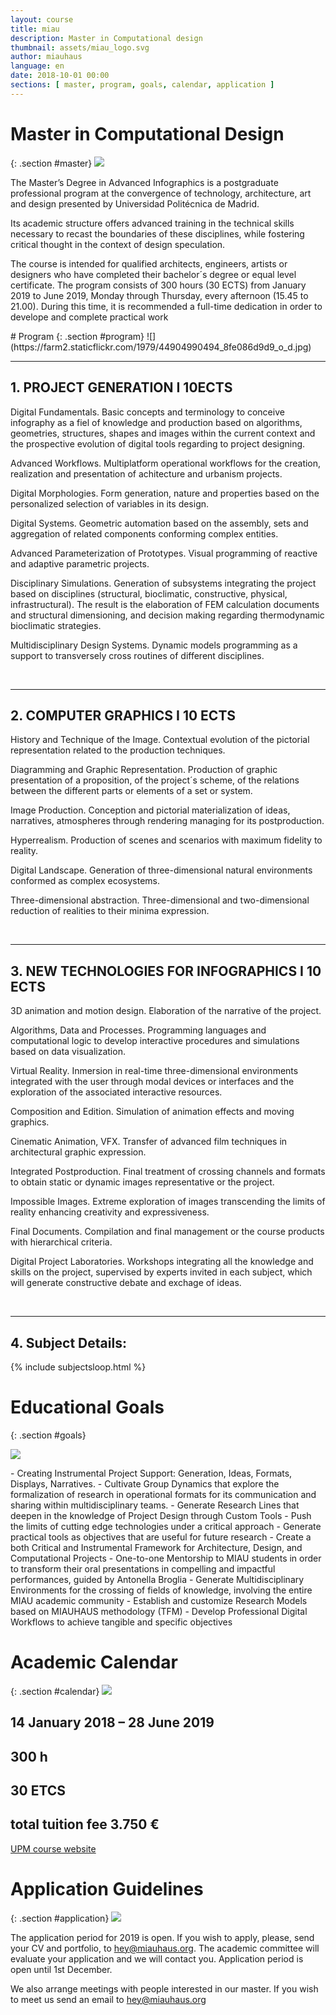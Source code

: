 ```yaml
---
layout: course
title: miau
description: Master in Computational design
thumbnail: assets/miau_logo.svg
author: miauhaus
language: en
date: 2018-10-01 00:00
sections: [ master, program, goals, calendar, application ]
---
```

# Master in Computational Design
{: .section #master}
![](https://farm2.staticflickr.com/1924/44691545865_6ff94988d6_o_d.jpg)
<div class="section-content">
The Master’s Degree in Advanced Infographics is a postgraduate professional program at the convergence of technology, architecture, art and design presented by Universidad Politécnica de Madrid.

Its academic structure offers advanced training in the technical skills necessary to recast the boundaries of these disciplines, while fostering critical thought in the context of design speculation.

The course is intended for qualified architects, engineers, artists or designers who have completed their bachelor´s degree or equal level certificate. The program consists of 300 hours (30 ECTS) from January 2019 to June 2019, Monday through Thursday, every afternoon (15.45 to 21.00). During this time, it is recommended a full-time dedication in order to develope and complete practical work
</div>
# Program
{: .section #program}
![](https://farm2.staticflickr.com/1979/44904990494_8fe086d9d9_o_d.jpg)

---
## 1. PROJECT GENERATION I 10ECTS
<div class="section-content">
Digital Fundamentals. Basic concepts and terminology to conceive infography as a fiel of knowledge and production based on algorithms, geometries, structures, shapes and images within the current context and the prospective evolution of digital tools regarding to project designing.

Advanced Workflows. Multiplatform operational workflows for the creation, realization and presentation of achitecture and urbanism projects.

Digital Morphologies. Form generation, nature and properties based on the personalized selection of variables in its design.

Digital Systems. Geometric automation based on the assembly, sets and aggregation of related components conforming complex entities.

Advanced Parameterization of Prototypes. Visual programming of reactive and adaptive parametric projects.

Disciplinary Simulations. Generation of subsystems integrating the project based on disciplines (structural, bioclimatic, constructive, physical, infrastructural). The result is the elaboration of FEM calculation documents and structural dimensioning, and decision making regarding thermodynamic bioclimatic strategies.

Multidisciplinary Design Systems. Dynamic models programming as a support to transversely cross routines of different disciplines.
</div>
<br/>

---
## 2. COMPUTER GRAPHICS I 10 ECTS
<div class="section-content">
History and Technique of the Image. Contextual evolution of the pictorial representation related to the production techniques.

Diagramming and Graphic Representation. Production of graphic presentation of a proposition, of the project´s scheme, of the relations between the different parts or elements of a set or system.

Image Production. Conception and pictorial materialization of ideas, narratives, atmospheres through rendering managing for its postproduction.

Hyperrealism. Production of scenes and scenarios with maximum fidelity to reality.

Digital Landscape. Generation of three-dimensional natural environments conformed as complex ecosystems.

Three-dimensional abstraction. Three-dimensional and two-dimensional reduction of realities to their minima expression.
</div>
<br/>

---
## 3. NEW TECHNOLOGIES FOR INFOGRAPHICS I 10 ECTS
<div class="section-content">
3D animation and motion design. Elaboration of the narrative of the project.

Algorithms, Data and Processes. Programming languages and computational logic to develop interactive procedures and simulations based on data visualization.

Virtual Reality. Inmersion in real-time three-dimensional environments integrated with the user through modal devices or interfaces and the exploration of the associated interactive resources.

Composition and Edition. Simulation of animation effects and moving graphics.

Cinematic Animation, VFX. Transfer of advanced film techniques in architectural graphic expression.

Integrated Postproduction. Final treatment of crossing channels and formats to obtain static or dynamic images representative or the project.

Impossible Images. Extreme exploration of images transcending the limits of reality enhancing creativity and expressiveness.

Final Documents. Compilation and final management or the course products with hierarchical criteria.

Digital Project Laboratories. Workshops integrating all the knowledge and skills on the project, supervised by experts invited in each subject, which will generate constructive debate and exchage of ideas.
</div>
<br/>


---
## 4. Subject Details:
{% include subjectsloop.html %}

# Educational Goals
{: .section #goals}

![](https://farm2.staticflickr.com/1919/30688704157_00954a3d7a_o_d.jpg)
<div class="section-content">
- Creating Instrumental Project Support: Generation, Ideas, Formats, Displays, Narratives.
- Cultivate Group Dynamics that explore the formalization of research in operational formats for its communication and sharing within multidisciplinary teams.
- Generate Research Lines that deepen in the knowledge of Project Design through Custom Tools
- Push the limits of cutting edge technologies under a critical approach
- Generate practical tools as objectives that are useful for future research
- Create a both Critical and Instrumental Framework for Architecture, Design, and Computational Projects
- One-to-one Mentorship to MIAU students in order to transform their oral presentations in compelling and impactful performances, guided by Antonella Broglia
- Generate Multidisciplinary Environments for the crossing of fields of knowledge, involving the entire MIAU academic community
- Establish and customize Research Models based on MIAUHAUS methodology (TFM)
- Develop Professional Digital Workflows to achieve tangible and specific objectives
</div>

# Academic Calendar
{: .section #calendar}
![](https://farm2.staticflickr.com/1956/31757367508_4c2d96be15_o_d.jpg)

## 14 January 2018 – 28 June 2019

## 300 h

## 30 ETCS

## total tuition fee 3.750 €

[UPM course website](http://www.upm.es/Estudiantes/Estudios_Titulaciones/EstudiosPosgrado/especializacion?id=1089&fmt=detail)

# Application Guidelines
{: .section #application}
![](https://farm2.staticflickr.com/1953/45039241304_c8eb0c0c2e_o_d.jpg)

The application period for 2019 is open. If you wish to apply, please, send your CV and portfolio, to [hey@miauhaus.org](mailto:hey@miauhaus.org). The academic committee will evaluate your application and we will contact you. Application period is open until 1st December.

We also arrange meetings with people interested in our master. If you wish to meet us send an email to [hey@miauhaus.org](mailto:hey@miauhaus.org)

